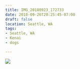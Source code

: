 ```yaml
---
title: IMG_20180923_172733
date: 2018-09-26T20:25:45-07:00
draft: false
location: Seattle, WA
tags:
- Seattle, WA
- Kenai
- dogs

---
```

![](https://d17enza3bfujl8.cloudfront.net/IMG_20180923_172733.jpg)
